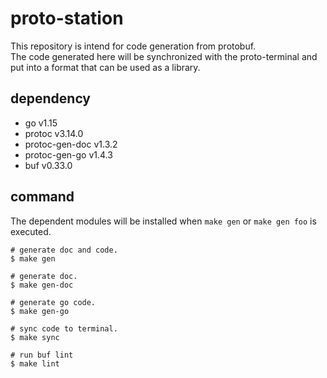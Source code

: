 # proto-station

This repository is intend for code generation from protobuf.  
The code generated here will be synchronized with the proto-terminal and put into a format that can be used as a library.

## dependency

* go v1.15
* protoc v3.14.0
* protoc-gen-doc v1.3.2
* protoc-gen-go v1.4.3
* buf v0.33.0

## command

The dependent modules will be installed when `make gen` or `make gen foo` is executed.

```shell script
# generate doc and code. 
$ make gen

# generate doc. 
$ make gen-doc

# generate go code. 
$ make gen-go

# sync code to terminal. 
$ make sync

# run buf lint
$ make lint
```